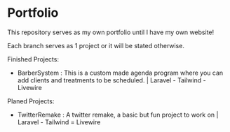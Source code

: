 # Portfolio
This repository serves as my own portfolio until I have my own website!

Each branch serves as 1 project or it will be stated otherwise. 

Finished Projects:
- BarberSystem : This is a custom made agenda program where you can add clients and treatments to be scheduled. | Laravel - Tailwind - Livewire

Planed Projects:
- TwitterRemake : A twitter remake, a basic but fun project to work on | Laravel - Tailwind = Livewire
